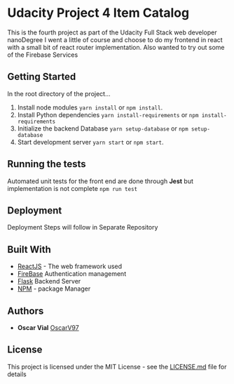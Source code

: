 # Udacity Project 4 Item Catalog
This is the fourth project as part of the Udacity Full Stack web developer nanoDegree
I went a little of course and choose to do my frontend in react with a small bit of react router implementation. Also wanted to try out some of the Firebase Services  

## Getting Started

In the root directory of the project...

1. Install node modules `yarn install` or `npm install`.
2. Install Python dependencies `yarn install-requirements` or `npm install-requirements`
3. Initialize the backend Database `yarn setup-database` or `npm setup-database`
4. Start development server `yarn start` or `npm start`.

## Running the tests

Automated unit tests for the front end are done through **Jest** but implementation is not complete
`npm run test`

## Deployment

Deployment Steps will follow in Separate Repository

## Built With

* [ReactJS](https://reactjs.org/) - The web framework used
* [FireBase](https://firebase.google.com) Authentication management
* [Flask](https://flask.palletsprojects.com/en/1.1.x/) Backend Server
* [NPM](https://www.npmjs.com) - package Manager

## Authors

* **Oscar Vial**  [OscarV97](https://github.com/OscarV97)

## License

This project is licensed under the MIT License - see the [LICENSE.md](LICENSE) file for details
